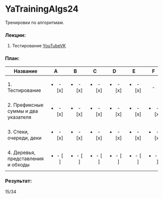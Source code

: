 # YaTrainingAlgs24
Тренировки по алгоритмам.

### Лекции:

1. Тестирование [YouTube](https://www.youtube.com/live/c67zB3FWLOs?m-message-key-id=-8291126905549455360&m-message-click-id=a61922f8-0d66-4cc7-9bdd-b610246f0826&utm_source=mindbox&utm_medium=email&utm_campaign=training6&utm_content=digest&utm_term=24.10.2024)[VK](https://vk.com/video/@young_and_yandex?z=video-220652761_456239269%2Fclub220652761%2Fpl_-220652761_-2)

### План:

| Название |            A             |            B             |            C             |            D             |            E             |            F             | G |            H             |            I             |            J             |
| ------------- |:------------------------:|:------------------------:|:------------------------:|:------------------------:|:------------------------:|:------------------------:|:---:|:------------------------:|:------------------------:|:------------------------:|
| 1. Тестирование | <ul><li>- [x] </li></ul> | <ul><li>- [x] </li></ul> | <ul><li>- [x] </li></ul> | <ul><li>- [x] </li></ul> | <ul><li>- [x] </li></ul> |            -             | - |            -             |            -             |            -             |
| 2. Префиксные суммы и два указателя| <ul><li>- [x] </li></ul> | <ul><li>- [x] </li></ul> | <ul><li>- [x] </li></ul> | <ul><li>- [x] </li></ul> | <ul><li>- [x] </li></ul> | <ul><li>- [x] </li></ul> | <ul><li>- [x] </li></ul> | <ul><li>- [x] </li></ul> | <ul><li>- [x] </li></ul> | <ul><li>- [x] </li></ul> |
| 3. Стеки, очереди, деки | <ul><li>- [x] </li></ul> | <ul><li>- [x] </li></ul> | <ul><li>- [x] </li></ul> | <ul><li>- [x] </li></ul> | <ul><li>- [x] </li></ul> | <ul><li>- [x] </li></ul> | <ul><li>- [ ] </li></ul> | <ul><li>- [ ] </li></ul> | <ul><li>- [ ] </li></ul> | <ul><li>- [ ] </li></ul> |
| 4. Деревья, представления и обходы | <ul><li>- [ ] </li></ul> | <ul><li>- [ ] </li></ul> | <ul><li>- [ ] </li></ul> | <ul><li>- [ ] </li></ul> | <ul><li>- [ ] </li></ul> | <ul><li>- [ ] </li></ul> | <ul><li>- [ ] </li></ul> | <ul><li>- [ ] </li></ul> | <ul><li>- [ ] </li></ul> | <ul><li>- [ ] </li></ul> |

### Результат:
15/34
